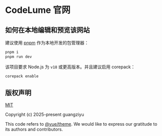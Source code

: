 # CodeLume 官网

## 如何在本地编辑和预览该网站

建议使用 [pnpm](https://pnpm.io/) 作为本地开发的包管理器：

```bash
pnpm i
pnpm run dev
```

该项目要求 Node.js 为 `v18` 或更高版本。并且建议启用 corepack：

```bash
corepack enable
```

## 版权声明

[MIT](http://opensource.org/licenses/MIT)

Copyright (c) 2025-present guangziyu

This code refers to [@vue/theme](https://github.com/vuejs/theme.git). We would like to express our gratitude to its authors and contributors.